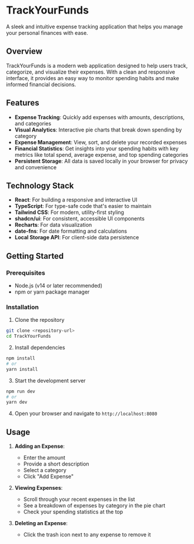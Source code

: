
# TrackYourFunds

A sleek and intuitive expense tracking application that helps you manage your personal finances with ease.

## Overview

TrackYourFunds is a modern web application designed to help users track, categorize, and visualize their expenses. With a clean and responsive interface, it provides an easy way to monitor spending habits and make informed financial decisions.

## Features

- **Expense Tracking**: Quickly add expenses with amounts, descriptions, and categories
- **Visual Analytics**: Interactive pie charts that break down spending by category
- **Expense Management**: View, sort, and delete your recorded expenses
- **Financial Statistics**: Get insights into your spending habits with key metrics like total spend, average expense, and top spending categories
- **Persistent Storage**: All data is saved locally in your browser for privacy and convenience

## Technology Stack

- **React**: For building a responsive and interactive UI
- **TypeScript**: For type-safe code that's easier to maintain
- **Tailwind CSS**: For modern, utility-first styling
- **shadcn/ui**: For consistent, accessible UI components
- **Recharts**: For data visualization
- **date-fns**: For date formatting and calculations
- **Local Storage API**: For client-side data persistence

## Getting Started

### Prerequisites

- Node.js (v14 or later recommended)
- npm or yarn package manager

### Installation

1. Clone the repository
```sh
git clone <repository-url>
cd TrackYourFunds
```

2. Install dependencies
```sh
npm install
# or
yarn install
```

3. Start the development server
```sh
npm run dev
# or
yarn dev
```

4. Open your browser and navigate to `http://localhost:8080`

## Usage

1. **Adding an Expense**:
   - Enter the amount
   - Provide a short description
   - Select a category
   - Click "Add Expense"

2. **Viewing Expenses**:
   - Scroll through your recent expenses in the list
   - See a breakdown of expenses by category in the pie chart
   - Check your spending statistics at the top

3. **Deleting an Expense**:
   - Click the trash icon next to any expense to remove it

